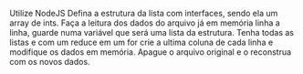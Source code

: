 Utilize NodeJS
Defina a estrutura da lista com interfaces, sendo ela um array de ints.
Faça a leitura dos dados do arquivo já em memória linha a linha, guarde numa variável que será uma lista da estrutura.
Tenha todas as listas e com um reduce em um for crie a ultima coluna de cada linha e modifique os dados em memória.
Apague o arquivo original e o reconstrua com os novos dados.

